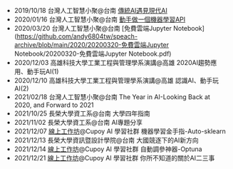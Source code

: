 
- 2019/10/18 台灣人工智慧小聚@台南 [傳統AI遇見現代AI](https://github.com/andy6804tw/speach-archive/blob/main/2019/20191018-當傳統AI遇見現代AI/20191018-當傳統AI遇見現代AI.pdf)
- 2020/01/16 台灣人工智慧小聚@台南 [動手做一個機器學習API](https://github.com/andy6804tw/speach-archive/blob/main/2020/20200116-動手做一個機器學習API/20200116-動手做一個機器學習API.pdf)
- 2020/03/20 台灣人工智慧小聚@台南 [免費雲端Jupyter Notebook](https://github.com/andy6804tw/speach-archive/blob/main/2020/20200320-免費雲端Jupyter Notebook/20200320-免費雲端Jupyter Notebook.pdf)
- 2020/12/03 高雄科技大學工業工程與管理學系演講@高雄 2020AI趨勢應用、動手玩AI(1)
- 2020/12/10 高雄科技大學工業工程與管理學系演講@高雄 認識AI、動手玩AI(2)
- 2021/02/18 台灣人工智慧小聚@台南 The Year in AI-Looking Back at 2020, and Forward to 2021
- 2021/10/25 長榮大學資工系@台南 大學四年指南
- 2021/11/02 長榮大學資工系@台南 AI專題分享
- 2021/12/07 [線上工作坊](https://www.cupoy.com/event-content/0000017D4AD11FBB000000036375706F795F72656C6561736553747564794576656E74)@Cupoy AI 學習社群 機器學習金手指-Auto-sklearn
- 2021/12/13 長榮大學資訊暨設計學院@台南 大國競逐下的AI新方向
- 2021/12/14 [線上工作坊](https://www.cupoy.com/event-content/0000017D4AD11FBB000000036375706F795F72656C6561736553747564794576656E74)@Cupoy AI 學習社群 自動調參神器-Optuna
- 2021/12/21 [線上工作坊](https://www.cupoy.com/event-content/0000017D4AD11FBB000000036375706F795F72656C6561736553747564794576656E74)@Cupoy AI 學習社群 你所不知道的關於AI二三事